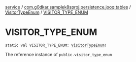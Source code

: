 [service](../../index.md) / [com.g0dkar.samplek8sproj.persistence.jooq.tables](../index.md) / [VisitorTypeEnum](index.md) / [VISITOR_TYPE_ENUM](./-v-i-s-i-t-o-r_-t-y-p-e_-e-n-u-m.md)

# VISITOR_TYPE_ENUM

`static val VISITOR_TYPE_ENUM: `[`VisitorTypeEnum`](index.md)`!`

The reference instance of `public.visitor_type_enum`

